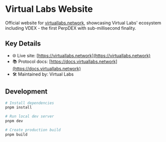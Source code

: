 # Virtual Labs Website

Official website for [virtuallabs.network](https://virtuallabs.network), showcasing Virtual Labs' ecosystem including VDEX - the first PerpDEX with sub-millisecond finality.

## Key Details

- 🌐 Live site: [https://virtuallabs.network](https://virtuallabs.network)
- 📚 Protocol docs: [https://docs.virtuallabs.network](https://docs.virtuallabs.network)
- 🛠 Maintained by: Virtual Labs

## Development

```bash
# Install dependencies
pnpm install

# Run local dev server
pnpm dev

# Create production build
pnpm build
```
